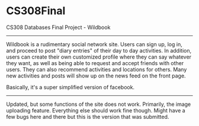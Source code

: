 CS308Final
==========

CS308 Databases Final Project - Wildbook

----------
Wildbook is a rudimentary social network site. Users can sign up, log in, and proceed to post "diary entries" of their
day to day activities. In addition, users can create their own customized profile where they can say whatever they want,
as well as being able to request and accept friends with other users. They can also recommend activities and locations 
for others. Many new activities and posts will show up on the news feed on the front page.

Basically, it's a super simplified version of facebook.


----------
Updated, but some functions of the site does not work. Primarily, the image uploading feature. Everything else should work fine though.
Might have a few bugs here and there but this is the version that was submitted.

